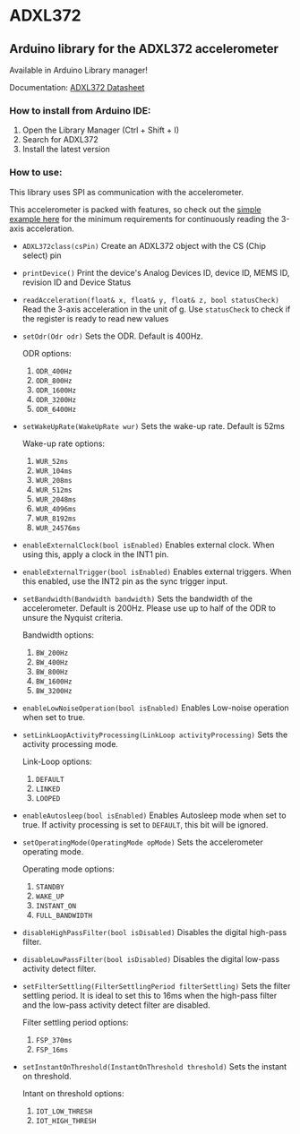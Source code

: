 # ADXL372
## Arduino library for the ADXL372 accelerometer
Available in Arduino Library manager!

Documentation: [ADXL372 Datasheet](https://www.analog.com/media/en/technical-documentation/data-sheets/adxl372.pdf)

### How to install from Arduino IDE:
1. Open the Library Manager (Ctrl + Shift + I)
2. Search for ADXL372
3. Install the latest version

### How to use:
This library uses SPI as communication with the accelerometer. 

This accelerometer is packed with features, so check out the [simple example here](https://github.com/Fourier-git/ADXL372/blob/main/examples/ReadAccelerationExample/ReadAccelerationExample.ino) for the minimum requirements for continuously reading the 3-axis acceleration.

* ```ADXL372class(csPin)``` Create an ADXL372 object with the CS (Chip select) pin
* ```printDevice()``` Print the device's Analog Devices ID, device ID, MEMS ID, revision ID and Device Status
* ```readAcceleration(float& x, float& y, float& z, bool statusCheck)``` Read the 3-axis acceleration in the unit of g. Use ```statusCheck``` to check if the register is ready to read new values

* ```setOdr(Odr odr)``` Sets the ODR. Default is 400Hz. 
    
    ODR options:
    1. ```ODR_400Hz```
    2. ```ODR_800Hz```
    3. ```ODR_1600Hz```
    4. ```ODR_3200Hz```
    5. ```ODR_6400Hz```

* ```setWakeUpRate(WakeUpRate wur)``` Sets the wake-up rate. Default is 52ms
    
    Wake-up rate options:
    1. ```WUR_52ms```
    2. ```WUR_104ms```
    3. ```WUR_208ms```
    4. ```WUR_512ms```
    5. ```WUR_2048ms```
    6. ```WUR_4096ms```
    7. ```WUR_8192ms```
    8. ```WUR_24576ms```

* ```enableExternalClock(bool isEnabled)``` Enables external clock. When using this, apply a clock in the INT1 pin.
* ```enableExternalTrigger(bool isEnabled)``` Enables external triggers. When this enabled, use the INT2 pin as the sync trigger input.
* ```setBandwidth(Bandwidth bandwidth)``` Sets the bandwidth of the accelerometer. Default is 200Hz. Please use up to half of the ODR to unsure the Nyquist criteria. 
    
    Bandwidth options:
    1. ```BW_200Hz```
    2. ```BW_400Hz```
    3. ```BW_800Hz```
    4. ```BW_1600Hz```
    5. ```BW_3200Hz```

* ```enableLowNoiseOperation(bool isEnabled)``` Enables Low-noise operation when set to true.
* ```setLinkLoopActivityProcessing(LinkLoop activityProcessing)``` Sets the activity processing mode.

    Link-Loop options:
    1. ```DEFAULT```
    2. ```LINKED```
    3. ```LOOPED```

* ```enableAutosleep(bool isEnabled)``` Enables Autosleep mode when set to true. If activity processing is set to ```DEFAULT```, this bit will be ignored.

* ```setOperatingMode(OperatingMode opMode)``` Sets the accelerometer operating mode. 

    Operating mode options:
    1. ```STANDBY```
    2. ```WAKE_UP```
    3. ```INSTANT_ON```
    4. ```FULL_BANDWIDTH```

* ```disableHighPassFilter(bool isDisabled)``` Disables the digital high-pass filter.
* ```disableLowPassFilter(bool isDisabled)``` Disables the digital low-pass activity detect filter.
* ```setFilterSettling(FilterSettlingPeriod filterSettling)``` Sets the filter settling period. It is ideal to set this to 16ms when the high-pass filter and the low-pass activity
detect filter are disabled.

    Filter settling period options:
    1. ```FSP_370ms```
    2. ```FSP_16ms```

* ```setInstantOnThreshold(InstantOnThreshold threshold)``` Sets the instant on threshold.

    Intant on threshold options:
    1. ```IOT_LOW_THRESH```
    2. ```IOT_HIGH_THRESH```

